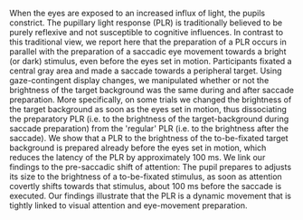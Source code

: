 When the eyes are exposed to an increased influx of light, the pupils constrict. The pupillary light response (PLR) is traditionally believed to be purely reflexive and not susceptible to cognitive influences. In contrast to this traditional view, we report here that the preparation of a PLR occurs in parallel with the preparation of a saccadic eye movement towards a bright (or dark) stimulus, even before the eyes set in motion. Participants fixated a central gray area and made a saccade towards a peripheral target. Using gaze-contingent display changes, we manipulated whether or not the brightness of the target background was the same during and after saccade preparation. More specifically, on some trials we changed the brightness of the target background as soon as the eyes set in motion, thus dissociating the preparatory PLR (i.e. to the brightness of the target-background during saccade preparation) from the 'regular' PLR (i.e. to the brightness after the saccade). We show that a PLR to the brightness of the to-be-fixated target background is prepared already before the eyes set in motion, which reduces the latency of the PLR by approximately 100 ms. We link our findings to the pre-saccadic shift of attention: The pupil prepares to adjusts its size to the brightness of a to-be-fixated stimulus, as soon as attention covertly shifts towards that stimulus, about 100 ms before the saccade is executed. Our findings illustrate that the PLR is a dynamic movement that is tightly linked to visual attention and eye-movement preparation.
